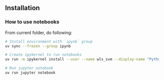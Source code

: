 ## Installation

### How to use notebooks

From current folder, do following:

```bash
# Install environment with `ipynb` group
uv sync --frozen --group ipynb

# Create ipykernel to run notebooks
uv run -m ipykernel install --user --name wls_svm --display-name "Python (wls-svm)"

# Run jupyter notebook
uv run jupyter notebook
```
